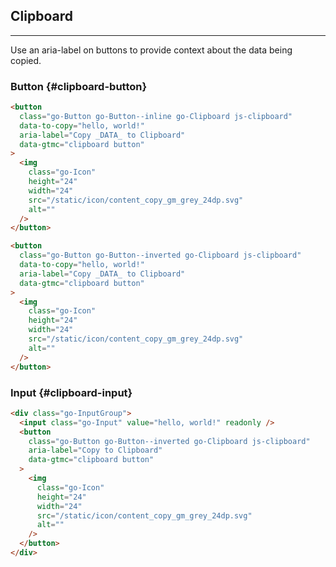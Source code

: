 ## Clipboard

---

Use an aria-label on buttons to provide context about the data being copied.

### Button {#clipboard-button}

```html
<button
  class="go-Button go-Button--inline go-Clipboard js-clipboard"
  data-to-copy="hello, world!"
  aria-label="Copy _DATA_ to Clipboard"
  data-gtmc="clipboard button"
>
  <img
    class="go-Icon"
    height="24"
    width="24"
    src="/static/icon/content_copy_gm_grey_24dp.svg"
    alt=""
  />
</button>
```

```html
<button
  class="go-Button go-Button--inverted go-Clipboard js-clipboard"
  data-to-copy="hello, world!"
  aria-label="Copy _DATA_ to Clipboard"
  data-gtmc="clipboard button"
>
  <img
    class="go-Icon"
    height="24"
    width="24"
    src="/static/icon/content_copy_gm_grey_24dp.svg"
    alt=""
  />
</button>
```

### Input {#clipboard-input}

```html
<div class="go-InputGroup">
  <input class="go-Input" value="hello, world!" readonly />
  <button
    class="go-Button go-Button--inverted go-Clipboard js-clipboard"
    aria-label="Copy to Clipboard"
    data-gtmc="clipboard button"
  >
    <img
      class="go-Icon"
      height="24"
      width="24"
      src="/static/icon/content_copy_gm_grey_24dp.svg"
      alt=""
    />
  </button>
</div>
```
